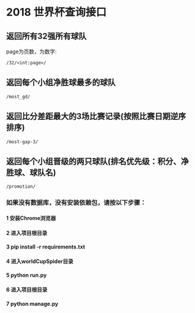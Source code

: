 # 2018 世界杯查询接口

## 返回所有32强所有球队
page为页数，为数字:
```
/32/<int:page>/

```
## 返回每个小组净胜球最多的球队
```
/most_gd/
```
## 返回比分差距最大的3场比赛记录(按照比赛日期逆序排序)
```
/most-gap-3/
```
## 返回每个小组晋级的两只球队(排名优先级：积分、净胜球、球队名)
```
/promotion/
```

### 如果没有数据库，没有安装依赖包，请按以下步骤：
#### 1 安装Chrome浏览器
#### 2 进入项目根目录
#### 3 pip install -r requirements.txt
#### 4 进入worldCupSpider目录
#### 5 python run.py
#### 6 进入项目根目录
#### 7 python manage.py
